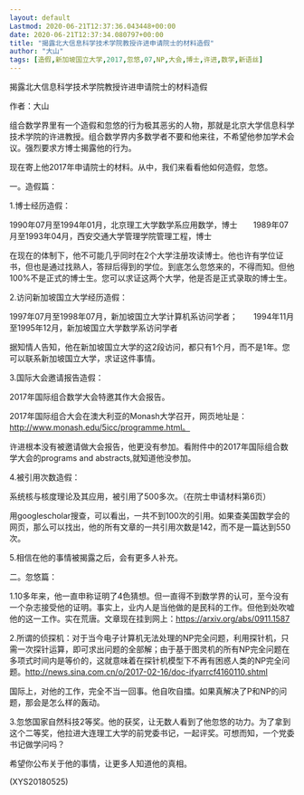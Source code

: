```yaml
---
layout: default
Lastmod: 2020-06-21T12:37:36.043448+00:00
date: 2020-06-21T12:37:34.080797+00:00
title: "揭露北大信息科学技术学院教授许进申请院士的材料造假"
author: "大山"
tags: [造假,新加坡国立大学,2017,忽悠,07,NP,大会,博士,许进,数学,新语丝]
---
```


揭露北大信息科学技术学院教授许进申请院士的材料造假

作者：大山

组合数学界里有一个造假和忽悠的行为极其恶劣的人物，那就是北京大学信息科学技术学院的许进教授。组合数学界内多数学者不要和他来往，不希望他参加学术会议。强烈要求方博士揭露他的行为。

现在寄上他2017年申请院士的材料。从中，我们来看看他如何造假，忽悠。

一。造假篇：

1.博士经历造假：

1990年07月至1994年01月，北京理工大学数学系应用数学，博士　　1989年07月至1993年04月，西安交通大学管理学院管理工程，博士

在现在的体制下，他不可能几乎同时在2个大学注册攻读博士。他也许有学位证书，但也是通过找熟人，答辩后得到的学位。到底怎么忽悠来的，不得而知。但他100%不是正式的博士生。您可以求证这两个大学，他是否是正式录取的博士生。

2.访问新加坡国立大学经历造假：

1997年07月至1998年07月，新加坡国立大学计算机系访问学者；　　1994年11月至1995年12月，新加坡国立大学数学系访问学者

据知情人告知，他在新加坡国立大学的这2段访问，都只有1个月，而不是1年。您可以联系新加坡国立大学，求证这件事情。

3.国际大会邀请报告造假：

2017年国际组合数学大会特邀其作大会报告。

2017年国际组合大会在澳大利亚的Monash大学召开，网页地址是：http://www.monash.edu/5icc/programme.html。

许进根本没有被邀请做大会报告，他更没有参加。看附件中的2017年国际组合数学大会的programs and abstracts,就知道他没参加。

4.被引用次数造假：

系统核与核度理论及其应用，被引用了500多次。（在院士申请材料第6页）

用googlescholar搜查，可以看出，一共不到100次的引用。如果查美国数学会的网页，那么可以找出，他的所有文章的一共引用次数是142，而不是一篇达到550次。

5.相信在他的事情被揭露之后，会有更多人补充。

二。忽悠篇：

1.10多年来，他一直申称证明了4色猜想。但一直得不到数学界的认可，至今没有一个杂志接受他的证明。事实上，业内人是当他做的是民科的工作。但他到处吹嘘他的这一工作。实在荒唐。文章现在挂到网上：https://arxiv.org/abs/0911.1587

2.所谓的侦探机：对于当今电子计算机无法处理的NP完全问题，利用探针机，只需一次探针运算，即可求出问题的全部解；由于基于图灵机的所有NP完全问题在多项式时间内是等价的，这就意味着在探针机模型下不再有困惑人类的NP完全问题。http://news.sina.com.cn/o/2017-02-16/doc-ifyarrcf4160110.shtml

国际上，对他的工作，完全不当一回事。他自吹自擂。如果真解决了P和NP的问题，那会是怎么样的轰动。

3.忽悠国家自然科技2等奖。他的获奖，让无数人看到了他忽悠的功力。为了拿到这个二等奖，他拉进大连理工大学的前党委书记，一起评奖。可想而知，一个党委书记做学问吗？

希望你公布关于他的事情，让更多人知道他的真相。

(XYS20180525)

